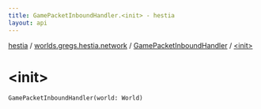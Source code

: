 ```yaml
---
title: GamePacketInboundHandler.<init> - hestia
layout: api
---
```


<div class='api-docs-breadcrumbs'><a href="../../index.html">hestia</a> / <a href="../index.html">worlds.gregs.hestia.network</a> / <a href="index.html">GamePacketInboundHandler</a> / <a href="./-init-.html">&lt;init&gt;</a></div>

# &lt;init&gt;

<div class="signature"><code><span class="identifier">GamePacketInboundHandler</span><span class="symbol">(</span><span class="parameterName" id="worlds.gregs.hestia.network.GamePacketInboundHandler$<init>(com.artemis.World)/world">world</span><span class="symbol">:</span>&nbsp;<span class="identifier">World</span><span class="symbol">)</span></code></div>

